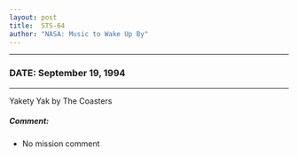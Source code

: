 ```yaml
---
layout: post
title:  STS-64
author: "NASA: Music to Wake Up By"
---
```


----
### DATE: September 19, 1994
----
Yakety Yak by The Coasters

##### Comment:
* No mission comment
